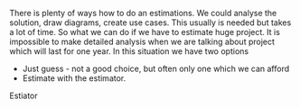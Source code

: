 There is plenty of ways how to do an estimations. We could analyse the solution, draw diagrams, create use cases. This usually is needed but takes a lot of time. So what we can do if we have to estimate huge project. It is impossible to make detailed analysis when we are talking about project which will last for one year. In this situation we have two options
- Just guess - not a good choice, but often only one which we can afford
- Estimate with the estimator.

Estiator

